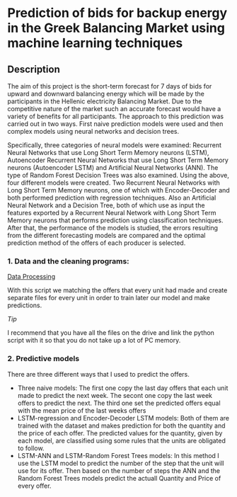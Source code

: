 # Prediction of bids for backup energy in the Greek Balancing Market using machine learning techniques


## Description 

The aim of this project is the short-term forecast for 7 days of bids for upward and downward balancing energy which will be made by the participants in the Hellenic electricity Balancing Market. Due to the competitive nature of the market such an accurate forecast would have a variety of benefits for all participants. 
The approach to this prediction was carried out in two ways. First naive prediction models were used and then complex models using neural networks and decision trees. 	

Specifically, three categories of neural models were examined: Recurrent Neural Networks that use Long Short Term Memory neurons (LSTM), Autoencoder Recurrent Neural Networks that use Long Short Term Memory neurons (Autoencoder LSTM) and Artificial Neural Networks (ANN). The type of Random Forest Decision Trees was also examined. Using the above, four different models were created. Two Recurrent Neural Networks with Long Short Term Memory neurons, one of which with Encoder-Decoder and both performed prediction with regression techniques. Also an Artificial Neural Network and a Decision Tree, both of which use as input the features exported by a Recurrent Neural Network with Long Short Term Memory neurons that performs prediction using classification techniques. After that, the performance of the models is studied, the errors resulting from the different forecasting models are compared and the optimal prediction method of the offers of each producer is selected.

### 1. Data and the cleaning programs:

[Data Processing](https://github.com/gassiouras/Prediction-of-bids-for-backup-energy-in-the-Greek-Balancing-Market-using-machine-learning-techniques/blob/65e5c13c15066d45132f7761c83cd612a981abcb/Data%20Procesing.py)

With this script we matching the offers that every unit had made and create separate files for every unit in order to train later our model and make predictions.

_Tip_

I recommend that you have all the files on the drive and link the python script with it so that you do not take up a lot of PC memory.

### 2. Predictive models



There are three different ways that I used to predict the offers.

* Three naive models: The first one copy the last day offers that each unit made to predict the next week. The secont one copy the last week offers to predict the next. The third one set the predicted offers equal with the mean price of the last weeks offers
* LSTM-regression and Encoder-Decoder LSTM models: Both of them are trained with the dataset and makes prediction for both the quantity and the price of each offer. The predicted values for the quantity, given by each model, are classified using some rules that the units are obligated to follow.
* LSTM-ANN and LSTM-Random Forest Trees models: In this method I use the LSTM model to predict the number of the step that the unit will use for its offer. Then based on the number of steps the ANN and the Random Forest Trees models predict the actuall Quantity and Price of every offer.




 
